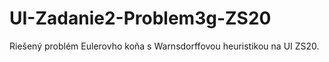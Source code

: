 # UI-Zadanie2-Problem3g-ZS20

Riešený problém Eulerovho koňa s Warnsdorffovou heuristikou na UI ZS20.

